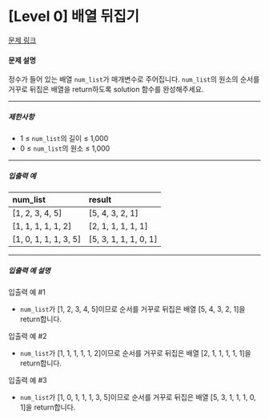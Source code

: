 # [Level 0] 배열 뒤집기

[문제 링크](https://school.programmers.co.kr/learn/courses/30/lessons/120821)

#### 문제 설명

정수가 들어 있는 배열 ```num_list```가 매개변수로 주어집니다. ```num_list```의 원소의 순서를 거꾸로 뒤집은 배열을 return하도록 solution 함수를 완성해주세요.

---

##### 제한사항

- 1 ≤ ```num_list```의 길이 ≤ 1,000
- 0 ≤ ```num_list```의 원소 ≤ 1,000

---

##### 입출력 예

|num_list|result|
|:---|:---|
|[1, 2, 3, 4, 5]|[5, 4, 3, 2, 1]|
|[1, 1, 1, 1, 1, 2]|[2, 1, 1, 1, 1, 1]|
|[1, 0, 1, 1, 1, 3, 5]|[5, 3, 1, 1, 1, 0, 1]|

---

##### 입출력 예 설명

입출력 예 #1

- ```num_list```가 [1, 2, 3, 4, 5]이므로 순서를 거꾸로 뒤집은 배열 [5, 4, 3, 2, 1]을 return합니다.

입출력 예 #2

- ```num_list```가 [1, 1, 1, 1, 1, 2]이므로 순서를 거꾸로 뒤집은 배열 [2, 1, 1, 1, 1, 1]을 return합니다.

입출력 예 #3

- ```num_list```가 [1, 0, 1, 1, 1, 3, 5]이므로 순서를 거꾸로 뒤집은 배열 [5, 3, 1, 1, 1, 0, 1]을 return합니다.
